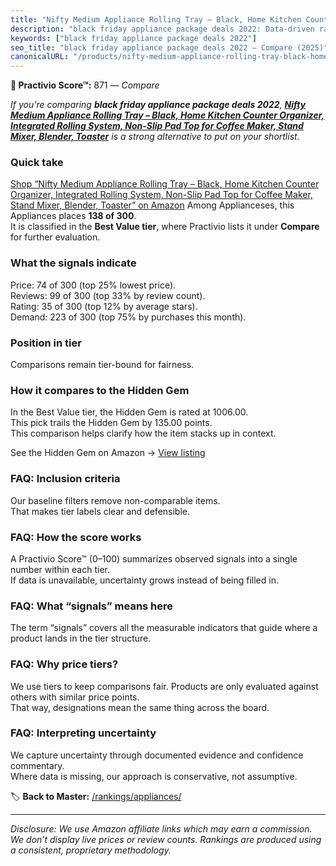 ```yaml
---
title: "Nifty Medium Appliance Rolling Tray – Black, Home Kitchen Counter Organizer, Integrated Rolling System, Non-Slip Pad Top for Coffee Maker, Stand Mixer, Blender, Toaster"
description: "black friday appliance package deals 2022: Data-driven ranking using the Practivio Score™. Positioned by quality, value, demand, findability, momentum."
keywords: ["black friday appliance package deals 2022"]
seo_title: "black friday appliance package deals 2022 — Compare (2025)"
canonicalURL: "/products/nifty-medium-appliance-rolling-tray-black-home-kitchen-counter-organizer-integrated-rolling-system-non-slip-pad-top-for-coffee-maker-stand-mixer-blender-toaster-B079Z4FLBM/"
---
```


**🛒 Practivio Score™:** 871 — _Compare_


*If you're comparing **black friday appliance package deals 2022**, **[Nifty Medium Appliance Rolling Tray – Black, Home Kitchen Counter Organizer, Integrated Rolling System, Non-Slip Pad Top for Coffee Maker, Stand Mixer, Blender, Toaster](https://www.amazon.com/dp/B079Z4FLBM?tag=practivio-20)** is a strong alternative to put on your shortlist.*
### Quick take
[Shop “Nifty Medium Appliance Rolling Tray – Black, Home Kitchen Counter Organizer, Integrated Rolling System, Non-Slip Pad Top for Coffee Maker, Stand Mixer, Blender, Toaster” on Amazon](https://www.amazon.com/dp/B079Z4FLBM?tag=practivio-20)
Among Applianceses, this Appliances places **138 of 300**.  
It is classified in the **Best Value tier**, where Practivio lists it under **Compare** for further evaluation.

### What the signals indicate
Price: 74 of 300 (top 25% lowest price).  
Reviews: 99 of 300 (top 33% by review count).  
Rating: 35 of 300 (top 12% by average stars).  
Demand: 223 of 300 (top 75% by purchases this month).

### Position in tier
Comparisons remain tier-bound for fairness.

### How it compares to the Hidden Gem
In the Best Value tier, the Hidden Gem is rated at 1006.00.  
This pick trails the Hidden Gem by 135.00 points.  
This comparison helps clarify how the item stacks up in context.  

See the Hidden Gem on Amazon → [View listing](https://www.amazon.com/dp/B0764HS4SL?tag=practivio-20)

### FAQ: Inclusion criteria
Our baseline filters remove non-comparable items.  
That makes tier labels clear and defensible.

### FAQ: How the score works
A Practivio Score™ (0–100) summarizes observed signals into a single number within each tier.  
If data is unavailable, uncertainty grows instead of being filled in.

### FAQ: What “signals” means here
The term “signals” covers all the measurable indicators that guide where a product lands in the tier structure.

### FAQ: Why price tiers?
We use tiers to keep comparisons fair. Products are only evaluated against others with similar price points.  
That way, designations mean the same thing across the board.

### FAQ: Interpreting uncertainty
We capture uncertainty through documented evidence and confidence commentary.  
Where data is missing, our approach is conservative, not assumptive.

<!-- Missing template for Compare/CompareWithinPriceClass -->


🏷️ **Back to Master:** [/rankings/appliances/](/rankings/appliances/)

---
_Disclosure: We use Amazon affiliate links which may earn a commission. We don’t display live prices or review counts. Rankings are produced using a consistent, proprietary methodology._
